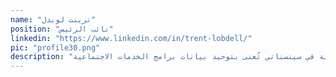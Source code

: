 ```yaml
---
name: "ترينت لوبدل"
position: "نائب الرئيس"
linkedin: "https://www.linkedin.com/in/trent-lobdell/"
pic: "profile30.png"
description: "ترينت حاصل على شهادات في الهندسة الجوية والتخطيط الحضري. عمل مع منظمة السلام في ساموا، حيث ساهم في مشاريع تطوير الصحة العامة وتطوير الأعمال الصغيرة. يعمل حالياً في مجال المالية وتحليل البيانات ويدعم منظمة الاتصال بالموارد المتحدة، وهي منظمة غير ربحية في سينسناتي تُعنى بتوحيد بيانات برامج الخدمات الاجتماعية."
---
```


